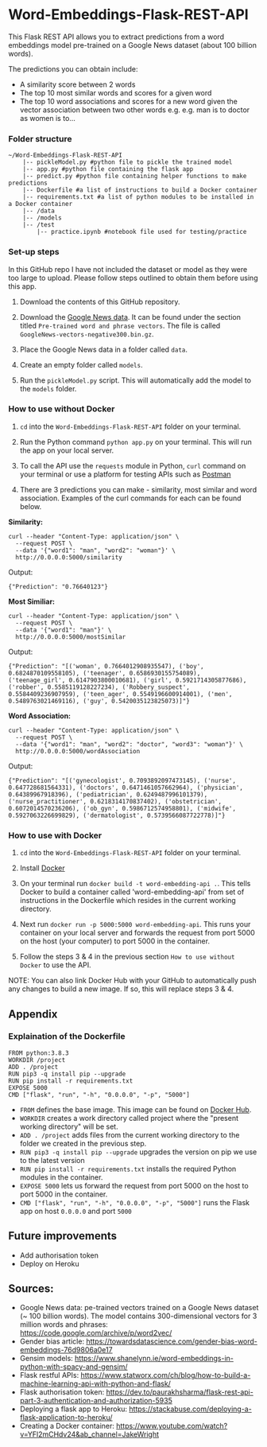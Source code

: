 # Word-Embeddings-Flask-REST-API

This Flask REST API allows you to extract predictions from a word embeddings model pre-trained on a Google News dataset (about 100 billion words). 

The predictions you can obtain include: 
- A similarity score between 2 words
- The top 10 most similar words and scores for a given word
- The top 10 word associations and scores for a new word given the vector association between two other words e.g. e.g. man is to doctor as women is to...
         


### Folder structure

```
~/Word-Embeddings-Flask-REST-API
    |-- pickleModel.py #python file to pickle the trained model
    |-- app.py #python file containing the flask app
    |-- predict.py #python file containing helper functions to make predictions
    |-- Dockerfile #a list of instructions to build a Docker container
    |-- requirements.txt #a list of python modules to be installed in a Docker container
    |-- /data
    |-- /models
    |-- /test
        |-- practice.ipynb #notebook file used for testing/practice
```

### Set-up steps

In this GitHub repo I have not included the dataset or model as they were too large to upload. Please follow steps outlined to obtain them before using this app.

1) Download the contents of this GitHub repository. 

2) Download the [Google News data](https://code.google.com/archive/p/word2vec/). It can be found under the section titled `Pre-trained word and phrase vectors`. The file is called `GoogleNews-vectors-negative300.bin.gz`. 

3) Place the Google News data in a folder called `data`. 

4) Create an empty folder called `models`. 

5) Run the `pickleModel.py` script. This will automatically add the model to the `models` folder. 


### How to use without Docker
 
1) `cd` into the `Word-Embeddings-Flask-REST-API` folder on your terminal. 

2) Run the Python command `python app.py` on your terminal. This will run the app on your local server.

3) To call the API use the `requests` module in Python, `curl` command on your terminal or use a platform for testing APIs such as [Postman](https://www.postman.com/)

4) There are 3 predictions you can make - similarity, most similar and word association. Examples of the curl commands for each can be found below. 


**Similarity:**

```
curl --header "Content-Type: application/json" \
  --request POST \
  --data '{"word1": "man", "word2": "woman"}' \
  http://0.0.0.0:5000/similarity
```

Output: 

```
{"Prediction": "0.76640123"}
```


**Most Similiar:**

```
curl --header "Content-Type: application/json" \
  --request POST \
  --data '{"word1": "man"}' \
  http://0.0.0.0:5000/mostSimilar
```

Output:

```
{"Prediction": "[('woman', 0.7664012908935547), ('boy', 0.6824870109558105), ('teenager', 0.6586930155754089), ('teenage_girl', 0.6147903800010681), ('girl', 0.5921714305877686), ('robber', 0.5585119128227234), ('Robbery_suspect', 0.5584409236907959), ('teen_ager', 0.5549196600914001), ('men', 0.5489763021469116), ('guy', 0.5420035123825073)]"}

```


**Word Association:**

```
curl --header "Content-Type: application/json" \
  --request POST \
  --data '{"word1": "man", "word2": "doctor", "word3": "woman"}' \
  http://0.0.0.0:5000/wordAssociation
```

Output:

```
{"Prediction": "[('gynecologist', 0.7093892097473145), ('nurse', 0.647728681564331), ('doctors', 0.6471461057662964), ('physician', 0.64389967918396), ('pediatrician', 0.6249487996101379), ('nurse_practitioner', 0.6218314170837402), ('obstetrician', 0.6072014570236206), ('ob_gyn', 0.5986712574958801), ('midwife', 0.5927063226699829), ('dermatologist', 0.5739566087722778)]"}
```

### How to use with Docker

1) `cd` into the `Word-Embeddings-Flask-REST-API` folder on your terminal. 

2) Install [Docker](https://docs.docker.com/get-docker/)

3) On your terminal run `docker build -t word-embedding-api .`. This tells Docker to build a container called 'word-embedding-api' from set of instructions in the Dockerfile which resides in the current working directory. 

4) Next run `docker run -p 5000:5000 word-embedding-api`. This runs your container on your local server and forwards the request from port 5000 on the host (your computer) to port 5000 in the container. 

5) Follow the steps 3 & 4 in the previous section `How to use without Docker` to use the API. 


NOTE: You can also link Docker Hub with your GitHub to automatically push any changes to build a new image. If so, this will replace steps 3 & 4.  


## Appendix

### Explaination of the Dockerfile 
```
FROM python:3.8.3
WORKDIR /project
ADD . /project
RUN pip3 -q install pip --upgrade
RUN pip install -r requirements.txt
EXPOSE 5000
CMD ["flask", "run", "-h", "0.0.0.0", "-p", "5000"]
```

- `FROM` defines the base image. This image can be found on [Docker Hub](https://hub.docker.com/).
- `WORKDIR` creates a work directory called project where the "present working directory" will be set.
- `ADD . /project` adds files from the current working directory to the folder we created in the previous step. 
- `RUN pip3 -q install pip --upgrade` upgrades the version on pip we use to the latest version
- `RUN pip install -r requirements.txt` installs the required Python modules in the container. 
- `EXPOSE 5000` lets us forward the request from port 5000 on the host to port 5000 in the container. 
- `CMD ["flask", "run", "-h", "0.0.0.0", "-p", "5000"]` runs the Flask app on host `0.0.0.0` and port `5000`


## Future improvements 

- Add authorisation token 
- Deploy on Heroku


## Sources: 

- Google News data: pe-trained vectors trained on a Google News dataset (~ 100 billion words). The model contains 300-dimensional vectors for 3 million words and phrases: https://code.google.com/archive/p/word2vec/
- Gender bias article: https://towardsdatascience.com/gender-bias-word-embeddings-76d9806a0e17
- Gensim models: https://www.shanelynn.ie/word-embeddings-in-python-with-spacy-and-gensim/
- Flask restful APIs: https://www.statworx.com/ch/blog/how-to-build-a-machine-learning-api-with-python-and-flask/
- Flask authorisation token: https://dev.to/paurakhsharma/flask-rest-api-part-3-authentication-and-authorization-5935
- Deploying a flask app to Heroku: https://stackabuse.com/deploying-a-flask-application-to-heroku/
- Creating a Docker container: https://www.youtube.com/watch?v=YFl2mCHdv24&ab_channel=JakeWright
